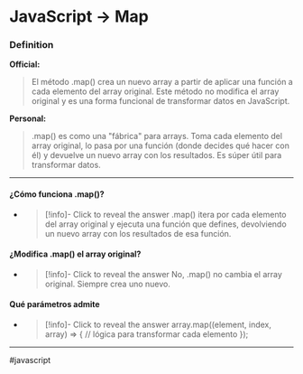 # JavaScript -> Map
### Definition
**Official:**
> El método .map() crea un nuevo array a partir de aplicar una función a cada elemento del array original. Este método no modifica el array original y es una forma funcional de transformar datos en JavaScript.

**Personal:**
>.map() es como una "fábrica" para arrays. Toma cada elemento del array original, lo pasa por una función (donde decides qué hacer con él) y devuelve un nuevo array con los resultados. Es súper útil para transformar datos.

- - - 

#### ¿Cómo funciona .map()?

  - > [!info]- Click to reveal the answer
.map() itera por cada elemento del array original y ejecuta una función que defines, devolviendo un nuevo array con los resultados de esa función.

#### ¿Modifica .map() el array original?

  - > [!info]- Click to reveal the answer
No, .map() no cambia el array original. Siempre crea uno nuevo.

#### Qué parámetros admite
  - > [!info]- Click to reveal the answer
array.map((element, index, array) => {
 // lógica para transformar cada elemento
});
- - - 
#javascript 